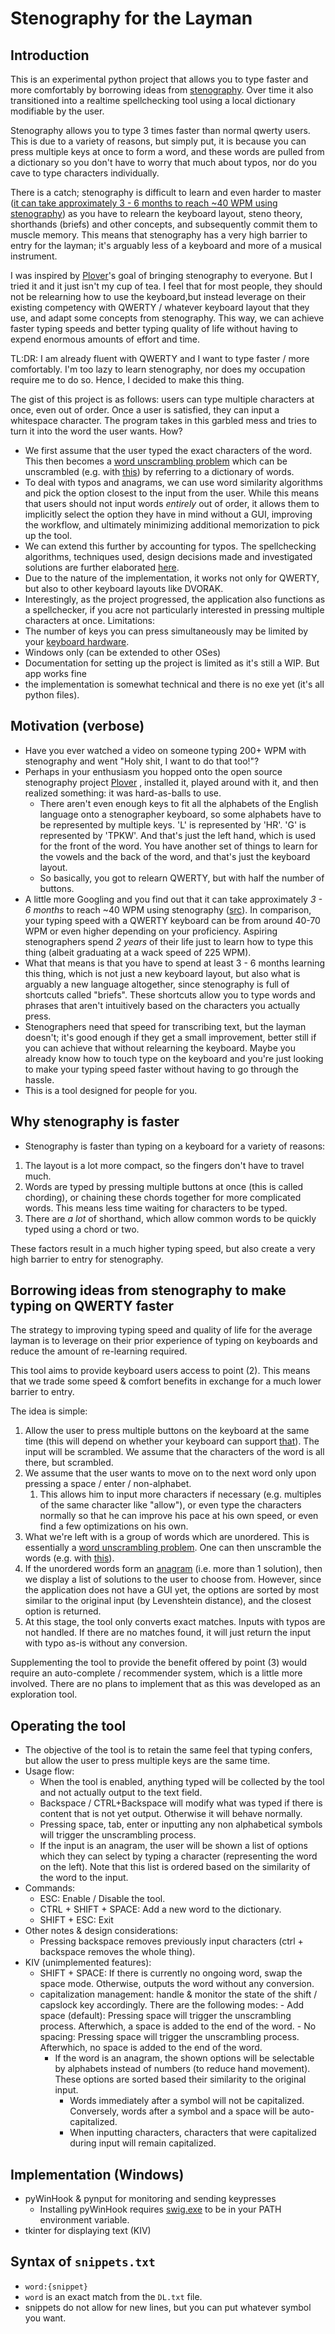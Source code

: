 # Stenography for the Layman

## Introduction
This is an experimental python project that allows you to type faster and more comfortably by borrowing ideas from [stenography](https://www.youtube.com/watch?v=UA6UythLlEI). Over time it also transitioned into a realtime spellchecking tool using a local dictionary modifiable by the user.

Stenography allows you to type 3 times faster than normal qwerty users. This is due to a variety of reasons, but simply put, it is because you can press multiple keys at once to form a word, and these words are pulled from a dictionary so you don't have to worry that much about typos, nor do you cave to type characters individually. 

There is a catch; stenography is difficult to learn and even harder to master ([it can take approximately 3 - 6 months to reach ~40 WPM using stenography](https://didoesdigital.com/typey-type/support)) as you have to relearn the keyboard layout, steno theory, shorthands (briefs) and other concepts, and subsequently commit them to muscle memory. This means that stenography has a very high barrier to entry for the layman; it's arguably less of a keyboard and more of a musical instrument.

I was inspired by [Plover](https://github.com/openstenoproject/plover)'s goal of bringing stenography to everyone. But I tried it and it just isn't my cup of tea. I feel that for most people, they should not be relearning how to use the keyboard,but instead leverage on their existing competency with QWERTY / whatever keyboard layout that they use, and adapt some concepts from stenography. This way, we can achieve faster typing speeds and better typing quality of life without having to expend enormous amounts of effort and time.

TL:DR: I am already fluent with QWERTY and I want to type faster / more comfortably. I'm too lazy to learn stenography, nor does my occupation require me to do so. Hence, I decided to make this thing.
 
The gist of this project is as follows: users can type multiple characters at once, even out of order. Once a user is satisfied, they can input a whitespace character. The program takes in this garbled mess and tries to turn it into the word the user wants. How?
- We first assume that the user typed the exact characters of the word. This then becomes a [word unscrambling problem](https://wordunscrambler.me/) which can be unscrambled (e.g. with [this](https://github.com/tinmarr/Word-Unscrambler)) by referring to a dictionary of words.
- To deal with typos and anagrams, we can use word similarity algorithms and pick the option closest to the input from the user. While this means that users should not input words *entirely* out of order, it allows them to implicitly select the option they have in mind without a GUI, improving the workflow, and ultimately minimizing additional memorization to pick up the tool.
- We can extend this further by accounting for typos. The spellchecking algorithms, techniques used, design decisions made and investigated solutions are further elaborated [here](https://github.com/crazoter/steno-layman/discussions/13).
- Due to the nature of the implementation, it works not only for QWERTY, but also to other keyboard layouts like DVORAK.
- Interestingly, as the project progressed, the application also functions as a spellchecker, if you acre not particularly interested in pressing multiple characters at once.
Limitations:
- The number of keys you can press simultaneously may be limited by your [keyboard hardware](https://en.wikipedia.org/wiki/Rollover_(keyboard)).
- Windows only (can be extended to other OSes)
- Documentation for setting up the project is limited as it's still a WIP. But app works fine
- the implementation is somewhat technical and there is no exe yet (it's all python files).

## Motivation (verbose)
- Have you ever watched a video on someone typing 200+ WPM with stenography and went "Holy shit, I want to do that too!"?
- Perhaps in your enthusiasm you hopped onto the open source stenography project [Plover](https://github.com/openstenoproject/plover) , installed it, played around with it, and then realized something: it was hard-as-balls to use.
	- There aren't even enough keys to fit all the alphabets of the English language onto a stenographer keyboard, so some alphabets have to be represented by multiple keys. 'L' is represented by 'HR'. 'G' is represented by 'TPKW'. And that's just the left hand, which is used for the front of the word. You have another set of things to learn for the vowels and the back of the word, and that's just the keyboard layout.
	- So basically, you got to relearn QWERTY, but with half the number of buttons.
- A little more Googling and you find out that it can take approximately *3 - 6 months* to reach ~40 WPM using stenography ([src](https://didoesdigital.com/typey-type/support)). In comparison, your typing speed with a QWERTY keyboard can be from around 40-70 WPM or even higher depending on your proficiency. Aspiring stenographers spend *2 years* of their life just to learn how to type this thing (albeit graduating at a wack speed of 225 WPM).
- What that means is that you have to spend at least 3 - 6 months learning this thing, which is not just a new keyboard layout, but also what is arguably a new language altogether, since stenography is full of shortcuts called "briefs". These shortcuts allow you to type words and phrases that aren't intuitively based on the characters you actually press.
- Stenographers need that speed for transcribing text, but the layman doesn't; it's good enough if they get a small improvement, better still if you can achieve that without relearning the keyboard. Maybe you already know how to touch type on the keyboard and you're just looking to make your typing speed faster without having to go through the hassle.
- This is a tool designed for people for you.

## Why stenography is faster
- Stenography is faster than typing on a keyboard for a variety of reasons:

1. The layout is a lot more compact, so the fingers don't have to travel much.
2. Words are typed by pressing multiple buttons at once (this is called chording), or chaining these chords together for more complicated words. This means less time waiting for characters to be typed.
3. There are *a lot* of shorthand, which allow common words to be quickly typed using a chord or two.

These factors result in a much higher typing speed, but also create a very high barrier to entry for stenography. 

## Borrowing ideas from stenography to make typing on QWERTY faster

The strategy to improving typing speed and quality of life for the average layman is to leverage on their prior experience of typing on keyboards and reduce the amount of re-learning required. 

This tool aims to provide keyboard users access to point (2). This means that we trade some speed & comfort benefits in exchange for a much lower barrier to entry.

The idea is simple: 
1. Allow the user to press multiple buttons on the keyboard at the same time (this will depend on whether your keyboard can support [that](https://en.wikipedia.org/wiki/Rollover_(keyboard))). The input will be scrambled. We assume that the characters of the word is all there, but scrambled. 
2. We assume that the user wants to move on to the next word only upon pressing a space / enter / non-alphabet. 
	1. This allows him to input more characters if necessary (e.g. multiples of the same character like "allow"), or even type the characters normally so that he can improve his pace at his own speed, or even find a few optimizations on his own.
3. What we're left with is a group of words which are unordered. This is essentially a [word unscrambling problem](https://wordunscrambler.me/). One can then unscramble the words (e.g. with [this](https://github.com/tinmarr/Word-Unscrambler)).
4. If the unordered words form an [anagram](https://en.wikipedia.org/wiki/Anagram) (i.e. more than 1 solution), then we display a list of solutions to the user to choose from. However, since the application does not have a GUI yet, the options are sorted by most similar to the original input (by Levenshtein distance), and the closest option is returned.
6. At this stage, the tool only converts exact matches. Inputs with typos are not handled. If there are no matches found, it will just return the input with typo as-is without any conversion. 

Supplementing the tool to provide the benefit offered by point (3) would require an auto-complete / recommender system, which is a little more involved. There are no plans to implement that as this was developed as an exploration tool.

## Operating the tool
- The objective of the tool is to retain the same feel that typing confers, but allow the user to press multiple keys are the same time.
- Usage flow:
	- When the tool is enabled, anything typed will be collected by the tool and not actually output to the text field.
	- Backspace / CTRL+Backspace will modify what was typed if there is content that is not yet output. Otherwise it will behave normally.
	- Pressing space, tab, enter or inputting any non alphabetical symbols will trigger the unscrambling process.
	- If the input is an anagram, the user will be shown a list of options which they can select by typing a character (representing the word on the left). Note that this list is ordered based on the similarity of the word to the input.
- Commands:
	- ESC: Enable / Disable the tool.
  - CTRL + SHIFT + SPACE: Add a new word to the dictionary.
  - SHIFT + ESC: Exit
- Other notes & design considerations:
	- Pressing backspace removes previously input characters (ctrl + backspace removes the whole thing).
- KIV (unimplemented features):
	- SHIFT + SPACE: If there is currently no ongoing word, swap the space mode. Otherwise, outputs the word without any conversion.
  - capitalization management: handle & monitor the state of the shift / capslock key accordingly.
  There are the following modes:
		- Add space (default): Pressing space will trigger the unscrambling process. Afterwhich, a space is added to the end of the word.
		- No spacing: Pressing space will trigger the unscrambling process. Afterwhich, no space is added to the end of the word.
    - If the word is an anagram, the shown options will be selectable by alphabets instead of numbers (to reduce hand movement). These options are sorted based their similarity to the original input.
	  - Words immediately after a symbol will not be capitalized. Conversely, words after a symbol and a space will be auto-capitalized.
	  - When inputting characters, characters that were capitalized during input will remain capitalized. 

## Implementation (Windows)
- pyWinHook & pynput for monitoring and sending keypresses
	- Installing pyWinHook requires [swig.exe](https://sourceforge.net/projects/swig/) to be in your PATH environment variable.
- tkinter for displaying text (KIV)

## Syntax of `snippets.txt`
- `word:{snippet}`
- `word` is an exact match from the `DL.txt` file.
- snippets do not allow for new lines, but you can put whatever symbol you want.
